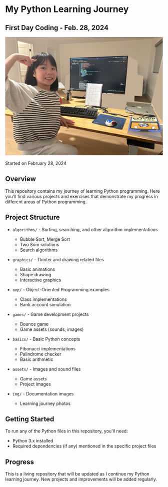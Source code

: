 # My Python Learning Journey

## First Day Coding - Feb. 28, 2024
<img src="img/first_day_coding_feb28_2024.jpeg" width="600" alt="First Time Coding">

Started on February 28, 2024

## Overview
This repository contains my journey of learning Python programming. Here you'll find various projects and exercises that demonstrate my progress in different areas of Python programming.

## Project Structure
- `algorithms/` - Sorting, searching, and other algorithm implementations
  - Bubble Sort, Merge Sort
  - Two Sum solutions
  - Search algorithms

- `graphics/` - Tkinter and drawing related files
  - Basic animations
  - Shape drawing
  - Interactive graphics

- `oop/` - Object-Oriented Programming examples
  - Class implementations
  - Bank account simulation

- `games/` - Game development projects
  - Bounce game
  - Game assets (sounds, images)

- `basics/` - Basic Python concepts
  - Fibonacci implementations
  - Palindrome checker
  - Basic arithmetic

- `assets/` - Images and sound files
  - Game assets
  - Project images

- `img/` - Documentation images
  - Learning journey photos

## Getting Started
To run any of the Python files in this repository, you'll need:
- Python 3.x installed
- Required dependencies (if any) mentioned in the specific project files

## Progress
This is a living repository that will be updated as I continue my Python learning journey. New projects and improvements will be added regularly.

